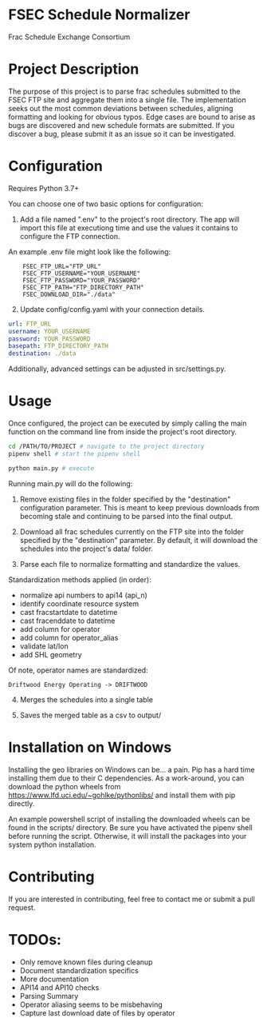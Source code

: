 # FSEC Schedule Normalizer

Frac Schedule Exchange Consortium

# Project Description

The purpose of this project is to parse frac schedules submitted to the FSEC FTP
site and aggregate them into a single file. The implementation seeks out the most
common deviations between schedules, aligning formatting and looking for obvious
typos. Edge cases are bound to arise as bugs are discovered and new schedule
formats are submitted. If you discover a bug, please submit it as an issue so it
can be investigated.

# Configuration

Requires Python 3.7+

You can choose one of two basic options for configuration:

1. Add a file named ".env" to the project's root directory. The app will import
   this file at executiong time and use the values it contains to configure the
   FTP connection.

An example .env file might look like the following:

```env
    FSEC_FTP_URL="FTP_URL"
    FSEC_FTP_USERNAME="YOUR_USERNAME"
    FSEC_FTP_PASSWORD="YOUR_PASSWORD"
    FSEC_FTP_PATH="FTP_DIRECTORY_PATH"
    FSEC_DOWNLOAD_DIR="./data"
```

2. Update config/config.yaml with your connection details.

```yaml
url: FTP_URL
username: YOUR_USERNAME
password: YOUR_PASSWORD
basepath: FTP_DIRECTORY_PATH
destination: ./data
```

Additionally, advanced settings can be adjusted in src/settings.py.

# Usage

Once configured, the project can be executed by simply calling the main function
on the command line from inside the project's root directory.

```bash
cd /PATH/TO/PROJECT # navigate to the project directory
pipenv shell # start the pipenv shell

python main.py # execute
```

Running main.py will do the following:

1. Remove existing files in the folder specified by the "destination" configuration
   parameter. This is meant to keep previous downloads from becoming stale and
   continuing to be parsed into the final output.

2. Download all frac schedules currently on the FTP site into
   the folder specified by the "destination" parameter. By default,
   it will download the schedules into the project's data/ folder.

3. Parse each file to normalize formatting and standardize the values.

Standardization methods applied (in order):

- normalize api numbers to api14 (api_n)
- identify coordinate resource system
- cast fracstartdate to datetime
- cast fracenddate to datetime
- add column for operator
- add column for operator_alias
- validate lat/lon
- add SHL geometry

Of note, operator names are standardized:

```
Driftwood Energy Operating -> DRIFTWOOD
```

4. Merges the schedules into a single table

5. Saves the merged table as a csv to output/

# Installation on Windows

Installing the geo libraries on Windows can be... a pain. Pip has a hard time
installing them due to their C dependencies. As a work-around, you can download
the python wheels from https://www.lfd.uci.edu/~gohlke/pythonlibs/ and install
them with pip directly.

An example powershell script of installing the downloaded wheels can be found
in the scripts/ directory. Be sure you have activated the pipenv shell before
running the script. Otherwise, it will install the packages into your system
python installation.

# Contributing

If you are interested in contributing, feel free to contact me or submit a pull
request.

# TODOs:

- Only remove known files during cleanup
- Document standardization specifics
- More documentation
- API14 and API10 checks
- Parsing Summary
- Operator aliasing seems to be misbehaving
- Capture last download date of files by operator
